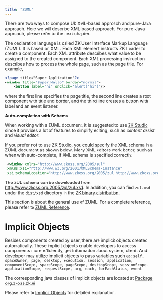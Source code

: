 ```yaml
---
title: "ZUML"
---
```


There are two ways to compose UI: XML-based approach and pure-Java
approach. Here we will describe XML-based approach. For pure-Java
approach, please refer to the next chapter.

The declaration language is called ZK User Interface Markup Language
(ZUML). It is based on XML. Each XML element instructs ZK Loader to
create a component. Each XML attribute describes what value to be
assigned to the created component. Each XML processing instruction
describes how to process the whole page, such as the page title. For
example,

```xml
<?page title="Super Application"?>
<window title="Super Hello" border="normal">
    <button label="hi" onClick='alert("hi")'/>
```

where the first line specifies the page title, the second line creates a
root component with title and border, and the third line creates a
button with label and an event listener.

**Auto-completion with Schema**

When working with a ZUML document, it is suggested to use [ZK Studio](http://www.zkoss.org/product/zkstudio.dsp) since it provides a
lot of features to simplify editing, such as *content assist* and
*visual editor*.

If you prefer not to use ZK Studio, you could specify the XML schema in
a ZUML document as shown below. Many XML editors work better, such as
when with auto-complete, if XML schema is specified correctly.

```xml
 <window xmlns="http://www.zkoss.org/2005/zul"
 xmlns:xsi="http://www.w3.org/2001/XMLSchema-instance"
 xsi:schemaLocation="http://www.zkoss.org/2005/zul http://www.zkoss.org/2005/zul/zul.xsd">
```

The ZUL schema can be downloaded from
[<http://www.zkoss.org/2005/zul/zul.xsd>](http://www.zkoss.org/2005/zul/zul.xsd).
In addition, you can find `zul.xsd` under the `dist/xsd` directory in
the [ZK binary distribution]({{site.baseurl}}/zk_installation_guide/the_content_of_zk_binary_distribution).

This section is about the general use of ZUML. For a complete reference,
please refer to [ZUML Reference](/zuml_ref/languages).

# Implicit Objects

Besides components created by user, there are implicit objects created
automatically. These implicit objects enable developers to access
components more efficiently, get information about system, client. And
developer may utilize implicit objects to pass variables such as:
`self, spaceOwner, page, desktop, execution, session, application, componentScope, spaceScope, pageScope, desktopScope, sessionScope, applicationScope, requestScope, arg, each, forEachStatus, event`

The corresponding java classes of implicit objects are located at
[Package org.zkoss.zk.ui](http://www.zkoss.org/javadoc/latest/zk/org/zkoss/zk/ui/package-summary.html)

Please refer to [Implicit Objects](/zuml_ref/implicit_objects__predefinedvariables_)
for detailed explanation.